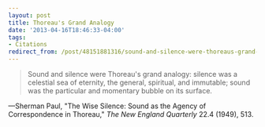 ```yaml
---
layout: post 
title: Thoreau's Grand Analogy
date: '2013-04-16T18:46:33-04:00' 
tags: 
- Citations 
redirect_from: /post/48151881316/sound-and-silence-were-thoreaus-grand-analogy 
---
```


> Sound and silence were Thoreau's grand analogy: silence was a celestial sea of eternity, the general, spiritual, and immutable; sound was the particular and momentary bubble on its surface.

—Sherman Paul, "The Wise Silence: Sound as the Agency of Correspondence in Thoreau," *The New England Quarterly* 22.4 (1949), 513.
